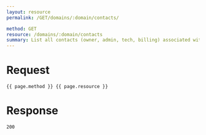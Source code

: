 ```yaml
---
layout: resource
permalink: /GET/domains/:domain/contacts/

method: GET
resource: /domains/:domain/contacts
summary: List all contacts (owner, admin, tech, billing) associated with the domain.
---
```


# Request

~~~
{{ page.method }} {{ page.resource }}
~~~

# Response

~~~
200
~~~
